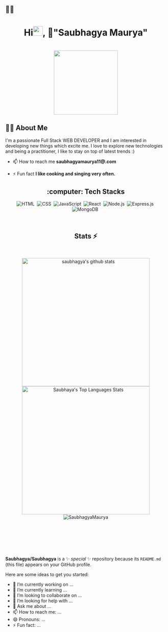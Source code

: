 ## 🙋‍♂️ 
#### <h1 align="center">Hi<img src="https://raw.githubusercontent.com/MartinHeinz/MartinHeinz/master/wave.gif" width="30px">, 👏"Saubhagya Maurya"</h1>

<h1 align="center"><a href="#"><img width="200" height="200" src="https://i.imgur.com/799y5A3.png"/></a></h1>

## 🙋‍♂️ About Me

I'm a passionate Full Stack WEB DEVELOPER  and I am interested in developing new things which excite me. I love  to explore new technologies and being a practitioner, I like to stay on top of latest trends :)

- 📫 How to reach me **saubhagyamaurya11@.com**

- ⚡ Fun fact **I like cooking and singing very often.**


<h2 align="center">:computer: Tech Stacks </h2>

<div align="center">
  
  ![HTML](https://img.shields.io/badge/html5%20-%23E34F26.svg?&style=for-the-badge&logo=html5&logoColor=white)&nbsp;
  ![CSS](https://img.shields.io/badge/css3%20-%231572B6.svg?&style=for-the-badge&logo=css3&logoColor=white)&nbsp;
  ![JavaScript](https://img.shields.io/badge/javascript%20-%23323330.svg?&style=for-the-badge&logo=javascript&logoColor=%23F7DF1E)&nbsp;
  ![React](https://img.shields.io/badge/react%20-%2320232a.svg?&style=for-the-badge&logo=react&logoColor=%2361DAFB)&nbsp;
  ![Node.js](https://img.shields.io/badge/node.js%20-%2343853D.svg?&style=for-the-badge&logo=node.js&logoColor=white)&nbsp;
  ![Express.js](https://img.shields.io/badge/express.js-%23404d59.svg?style=for-the-badge&logo=express&logoColor=%2361DAFB)&nbsp;
  ![MongoDB](https://img.shields.io/badge/MongoDB-%234ea94b.svg?&style=for-the-badge&logo=mongodb&logoColor=white)&nbsp;

 
  
</div> 

<br/>
<h2 align="center">Stats ⚡</h2>
<br>
 
<p display="flex" align="center">
  
  <a href="https://github.com/100saubhagya?tab=repositories">
    <img width="400" height="auto"  alt="saubhagya's github stats" 
         src="https://github-readme-stats.vercel.app/api?username=100saubhagya&show_icons=true&theme=algolia&count_private=true" />
  </a> 
  
  
   <img alt="Saubhaya's Top Languages Stats"  src="https://github-readme-stats.vercel.app/api/top-langs/?username=100saubhagya&hide=smalltalk&theme=algolia&layout=compact" width="400" />



 <img align="center" src="https://github-readme-streak-stats.herokuapp.com/?user=100saubhagya&hide=smalltalk&theme=algolia&layout=compact" alt="SaubhagyaMaurya" />
</p>

<br/> 


<br>
<br>
<br>
<br>



















**Saubhagya/Saubhagya** is a ✨ _special_ ✨ repository because its `README.md` (this file) appears on your GitHub profile.

Here are some ideas to get you started:

- 🔭 I’m currently working on ...
- 🌱 I’m currently learning ...
- 👯 I’m looking to collaborate on ...
- 🤔 I’m looking for help with ...
- 💬 Ask me about ...
- 📫 How to reach me: ...
- 😄 Pronouns: ...
- ⚡ Fun fact: ...
